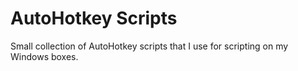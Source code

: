 AutoHotkey Scripts
==================

Small collection of AutoHotkey scripts that I use for scripting on my
Windows boxes.
